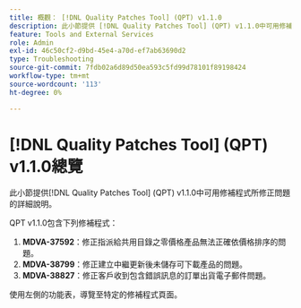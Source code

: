 ```yaml
---
title: 概觀： [!DNL Quality Patches Tool] (QPT) v1.1.0
description: 此小節提供 [!DNL Quality Patches Tool] (QPT) v1.1.0中可用修補程式所修正問題的詳細說明。
feature: Tools and External Services
role: Admin
exl-id: 46c50cf2-d9bd-45e4-a70d-ef7ab63690d2
type: Troubleshooting
source-git-commit: 7fdb02a6d89d50ea593c5fd99d78101f89198424
workflow-type: tm+mt
source-wordcount: '113'
ht-degree: 0%

---
```


# [!DNL Quality Patches Tool] (QPT) v1.1.0總覽

此小節提供[!DNL Quality Patches Tool] (QPT) v1.1.0中可用修補程式所修正問題的詳細說明。

QPT v1.1.0包含下列修補程式：

1. **MDVA-37592**：修正指派給共用目錄之零價格產品無法正確依價格排序的問題。
1. **MDVA-38799**：修正建立中繼更新後未儲存可下載產品的問題。
1. **MDVA-38827**：修正客戶收到包含錯誤訊息的訂單出貨電子郵件問題。

使用左側的功能表，導覽至特定的修補程式頁面。
